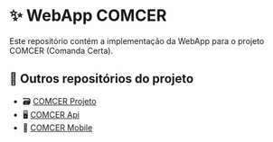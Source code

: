 # ✨ WebApp COMCER

Este repositório contém a implementação da WebApp para o projeto COMCER (Comanda Certa).

## 🔎 Outros repositórios do projeto

- 🗃 [COMCER Projeto](https://github.com/DLL-S/comcer-projeto)
- 🖥 [COMCER Api](https://github.com/DLL-S/comcer-backend)
- 📱 [COMCER Mobile](https://github.com/DLL-S/comcer-mobile)
